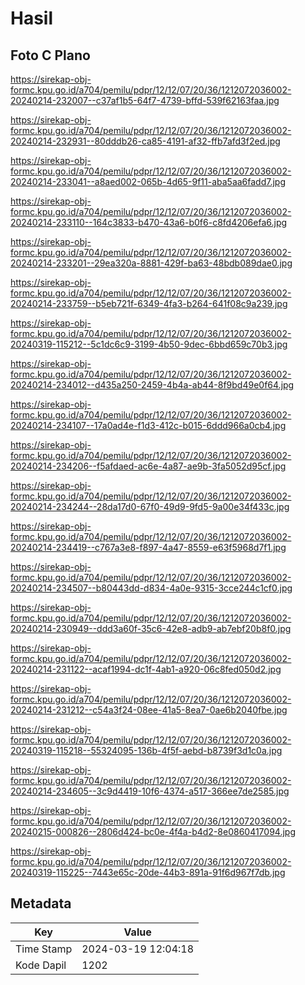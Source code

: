 # Hasil

## Foto C Plano

https://sirekap-obj-formc.kpu.go.id/a704/pemilu/pdpr/12/12/07/20/36/1212072036002-20240214-232007--c37af1b5-64f7-4739-bffd-539f62163faa.jpg

https://sirekap-obj-formc.kpu.go.id/a704/pemilu/pdpr/12/12/07/20/36/1212072036002-20240214-232931--80dddb26-ca85-4191-af32-ffb7afd3f2ed.jpg

https://sirekap-obj-formc.kpu.go.id/a704/pemilu/pdpr/12/12/07/20/36/1212072036002-20240214-233041--a8aed002-065b-4d65-9f11-aba5aa6fadd7.jpg

https://sirekap-obj-formc.kpu.go.id/a704/pemilu/pdpr/12/12/07/20/36/1212072036002-20240214-233110--164c3833-b470-43a6-b0f6-c8fd4206efa6.jpg

https://sirekap-obj-formc.kpu.go.id/a704/pemilu/pdpr/12/12/07/20/36/1212072036002-20240214-233201--29ea320a-8881-429f-ba63-48bdb089dae0.jpg

https://sirekap-obj-formc.kpu.go.id/a704/pemilu/pdpr/12/12/07/20/36/1212072036002-20240214-233759--b5eb721f-6349-4fa3-b264-641f08c9a239.jpg

https://sirekap-obj-formc.kpu.go.id/a704/pemilu/pdpr/12/12/07/20/36/1212072036002-20240319-115212--5c1dc6c9-3199-4b50-9dec-6bbd659c70b3.jpg

https://sirekap-obj-formc.kpu.go.id/a704/pemilu/pdpr/12/12/07/20/36/1212072036002-20240214-234012--d435a250-2459-4b4a-ab44-8f9bd49e0f64.jpg

https://sirekap-obj-formc.kpu.go.id/a704/pemilu/pdpr/12/12/07/20/36/1212072036002-20240214-234107--17a0ad4e-f1d3-412c-b015-6ddd966a0cb4.jpg

https://sirekap-obj-formc.kpu.go.id/a704/pemilu/pdpr/12/12/07/20/36/1212072036002-20240214-234206--f5afdaed-ac6e-4a87-ae9b-3fa5052d95cf.jpg

https://sirekap-obj-formc.kpu.go.id/a704/pemilu/pdpr/12/12/07/20/36/1212072036002-20240214-234244--28da17d0-67f0-49d9-9fd5-9a00e34f433c.jpg

https://sirekap-obj-formc.kpu.go.id/a704/pemilu/pdpr/12/12/07/20/36/1212072036002-20240214-234419--c767a3e8-f897-4a47-8559-e63f5968d7f1.jpg

https://sirekap-obj-formc.kpu.go.id/a704/pemilu/pdpr/12/12/07/20/36/1212072036002-20240214-234507--b80443dd-d834-4a0e-9315-3cce244c1cf0.jpg

https://sirekap-obj-formc.kpu.go.id/a704/pemilu/pdpr/12/12/07/20/36/1212072036002-20240214-230949--ddd3a60f-35c6-42e8-adb9-ab7ebf20b8f0.jpg

https://sirekap-obj-formc.kpu.go.id/a704/pemilu/pdpr/12/12/07/20/36/1212072036002-20240214-231122--acaf1994-dc1f-4ab1-a920-06c8fed050d2.jpg

https://sirekap-obj-formc.kpu.go.id/a704/pemilu/pdpr/12/12/07/20/36/1212072036002-20240214-231212--c54a3f24-08ee-41a5-8ea7-0ae6b2040fbe.jpg

https://sirekap-obj-formc.kpu.go.id/a704/pemilu/pdpr/12/12/07/20/36/1212072036002-20240319-115218--55324095-136b-4f5f-aebd-b8739f3d1c0a.jpg

https://sirekap-obj-formc.kpu.go.id/a704/pemilu/pdpr/12/12/07/20/36/1212072036002-20240214-234605--3c9d4419-10f6-4374-a517-366ee7de2585.jpg

https://sirekap-obj-formc.kpu.go.id/a704/pemilu/pdpr/12/12/07/20/36/1212072036002-20240215-000826--2806d424-bc0e-4f4a-b4d2-8e0860417094.jpg

https://sirekap-obj-formc.kpu.go.id/a704/pemilu/pdpr/12/12/07/20/36/1212072036002-20240319-115225--7443e65c-20de-44b3-891a-91f6d967f7db.jpg


## Metadata

| Key        | Value               |
| ---------- | ------------------- |
| Time Stamp | 2024-03-19 12:04:18 |
| Kode Dapil | 1202                |



